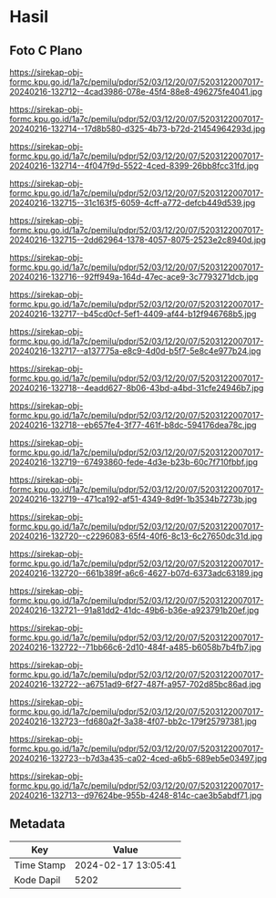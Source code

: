 # Hasil

## Foto C Plano

https://sirekap-obj-formc.kpu.go.id/1a7c/pemilu/pdpr/52/03/12/20/07/5203122007017-20240216-132712--4cad3986-078e-45f4-88e8-496275fe4041.jpg

https://sirekap-obj-formc.kpu.go.id/1a7c/pemilu/pdpr/52/03/12/20/07/5203122007017-20240216-132714--17d8b580-d325-4b73-b72d-21454964293d.jpg

https://sirekap-obj-formc.kpu.go.id/1a7c/pemilu/pdpr/52/03/12/20/07/5203122007017-20240216-132714--4f047f9d-5522-4ced-8399-26bb8fcc31fd.jpg

https://sirekap-obj-formc.kpu.go.id/1a7c/pemilu/pdpr/52/03/12/20/07/5203122007017-20240216-132715--31c163f5-6059-4cff-a772-defcb449d539.jpg

https://sirekap-obj-formc.kpu.go.id/1a7c/pemilu/pdpr/52/03/12/20/07/5203122007017-20240216-132715--2dd62964-1378-4057-8075-2523e2c8940d.jpg

https://sirekap-obj-formc.kpu.go.id/1a7c/pemilu/pdpr/52/03/12/20/07/5203122007017-20240216-132716--92ff949a-164d-47ec-ace9-3c7793271dcb.jpg

https://sirekap-obj-formc.kpu.go.id/1a7c/pemilu/pdpr/52/03/12/20/07/5203122007017-20240216-132717--b45cd0cf-5ef1-4409-af44-b12f946768b5.jpg

https://sirekap-obj-formc.kpu.go.id/1a7c/pemilu/pdpr/52/03/12/20/07/5203122007017-20240216-132717--a137775a-e8c9-4d0d-b5f7-5e8c4e977b24.jpg

https://sirekap-obj-formc.kpu.go.id/1a7c/pemilu/pdpr/52/03/12/20/07/5203122007017-20240216-132718--4eadd627-8b06-43bd-a4bd-31cfe24946b7.jpg

https://sirekap-obj-formc.kpu.go.id/1a7c/pemilu/pdpr/52/03/12/20/07/5203122007017-20240216-132718--eb657fe4-3f77-461f-b8dc-594176dea78c.jpg

https://sirekap-obj-formc.kpu.go.id/1a7c/pemilu/pdpr/52/03/12/20/07/5203122007017-20240216-132719--67493860-fede-4d3e-b23b-60c7f710fbbf.jpg

https://sirekap-obj-formc.kpu.go.id/1a7c/pemilu/pdpr/52/03/12/20/07/5203122007017-20240216-132719--471ca192-af51-4349-8d9f-1b3534b7273b.jpg

https://sirekap-obj-formc.kpu.go.id/1a7c/pemilu/pdpr/52/03/12/20/07/5203122007017-20240216-132720--c2296083-65f4-40f6-8c13-6c27650dc31d.jpg

https://sirekap-obj-formc.kpu.go.id/1a7c/pemilu/pdpr/52/03/12/20/07/5203122007017-20240216-132720--661b389f-a6c6-4627-b07d-6373adc63189.jpg

https://sirekap-obj-formc.kpu.go.id/1a7c/pemilu/pdpr/52/03/12/20/07/5203122007017-20240216-132721--91a81dd2-41dc-49b6-b36e-a923791b20ef.jpg

https://sirekap-obj-formc.kpu.go.id/1a7c/pemilu/pdpr/52/03/12/20/07/5203122007017-20240216-132722--71bb66c6-2d10-484f-a485-b6058b7b4fb7.jpg

https://sirekap-obj-formc.kpu.go.id/1a7c/pemilu/pdpr/52/03/12/20/07/5203122007017-20240216-132722--a6751ad9-6f27-487f-a957-702d85bc86ad.jpg

https://sirekap-obj-formc.kpu.go.id/1a7c/pemilu/pdpr/52/03/12/20/07/5203122007017-20240216-132723--fd680a2f-3a38-4f07-bb2c-179f25797381.jpg

https://sirekap-obj-formc.kpu.go.id/1a7c/pemilu/pdpr/52/03/12/20/07/5203122007017-20240216-132723--b7d3a435-ca02-4ced-a6b5-689eb5e03497.jpg

https://sirekap-obj-formc.kpu.go.id/1a7c/pemilu/pdpr/52/03/12/20/07/5203122007017-20240216-132713--d97624be-955b-4248-814c-cae3b5abdf71.jpg


## Metadata

| Key        | Value               |
| ---------- | ------------------- |
| Time Stamp | 2024-02-17 13:05:41 |
| Kode Dapil | 5202                |



